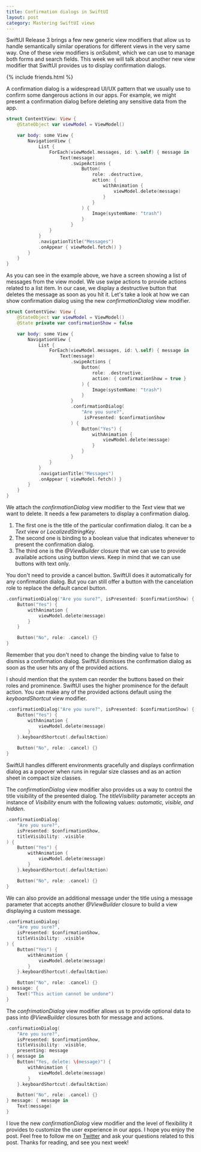 ```yaml
---
title: Confirmation dialogs in SwiftUI
layout: post
category: Mastering SwiftUI views
---
```


SwiftUI Release 3 brings a few new generic view modifiers that allow us to handle semantically similar operations for different views in the very same way. One of these view modifiers is *onSubmit*, which we can use to manage both forms and search fields. This week we will talk about another new view modifier that SwiftUI provides us to display confirmation dialogs.

{% include friends.html %}

A confirmation dialog is a widespread UI/UX pattern that we usually use to confirm some dangerous actions in our apps. For example, we might present a confirmation dialog before deleting any sensitive data from the app.

```swift
struct ContentView: View {
    @StateObject var viewModel = ViewModel()

    var body: some View {
        NavigationView {
            List {
                ForEach(viewModel.messages, id: \.self) { message in
                    Text(message)
                        .swipeActions {
                            Button(
                                role: .destructive,
                                action: { 
                                    withAnimation {
                                        viewModel.delete(message) 
                                    } 
                                }
                            ) {
                                Image(systemName: "trash")
                            }
                        }
                }
            }
            .navigationTitle("Messages")
            .onAppear { viewModel.fetch() }
        }
    }
}
```

As you can see in the example above, we have a screen showing a list of messages from the view model. We use swipe actions to provide actions related to a list item. In our case, we display a destructive button that deletes the message as soon as you hit it. Let's take a look at how we can show confirmation dialog using the new *confirmationDialog* view modifier.

```swift
struct ContentView: View {
    @StateObject var viewModel = ViewModel()
    @State private var confirmationShow = false

    var body: some View {
        NavigationView {
            List {
                ForEach(viewModel.messages, id: \.self) { message in
                    Text(message)
                        .swipeActions {
                            Button(
                                role: .destructive,
                                action: { confirmationShow = true }
                            ) {
                                Image(systemName: "trash")
                            }
                        }
                        .confirmationDialog(
                            "Are you sure?",
                             isPresented: $confirmationShow
                        ) { 
                            Button("Yes") {
                                withAnimation { 
                                    viewModel.delete(message) 
                                }
                            }
                        }
                }
            }
            .navigationTitle("Messages")
            .onAppear { viewModel.fetch() }
        }
    }
}
```

We attach the *confirmationDialog* view modifier to the *Text* view that we want to delete. It needs a few parameters to display a confirmation dialog.
1. The first one is the title of the particular confirmation dialog. It can be a *Text* view or *LocalizedStringKey*.
2. The second one is binding to a boolean value that indicates whenever to present the confirmation dialog.
3. The third one is the *@ViewBuilder* closure that we can use to provide available actions using button views. Keep in mind that we can use buttons with text only.

You don't need to provide a cancel button. SwiftUI does it automatically for any confirmation dialog. But you can still offer a button with the cancelation role to replace the default cancel button.

```swift
.confirmationDialog("Are you sure?", isPresented: $confirmationShow) {
    Button("Yes") {
        withAnimation { 
            viewModel.delete(message) 
        }
    }

    Button("No", role: .cancel) {}
}
```

Remember that you don't need to change the binding value to false to dismiss a confirmation dialog. SwiftUI dismisses the confirmation dialog as soon as the user hits any of the provided actions.

I should mention that the system can reorder the buttons based on their roles and prominence. SwiftUI uses the higher prominence for the default action. You can make any of the provided actions default using the *keyboardShortcut* view modifier.

```swift
.confirmationDialog("Are you sure?", isPresented: $confirmationShow) {
    Button("Yes") {
        withAnimation { 
            viewModel.delete(message) 
        }
    }.keyboardShortcut(.defaultAction)

    Button("No", role: .cancel) {}
}
```

SwiftUI handles different environments gracefully and displays confirmation dialog as a popover when runs in regular size classes and as an action sheet in compact size classes.

The *confirmationDialog* view modifier also provides us a way to control the title visibility of the presented dialog. The *titleVisibility* parameter accepts an instance of *Visibility* enum with the following values: *automatic, visible, and hidden*.

```swift
.confirmationDialog(
    "Are you sure?",
    isPresented: $confirmationShow,
    titleVisibility: .visible
) {
    Button("Yes") {
        withAnimation { 
            viewModel.delete(message) 
        }
    }.keyboardShortcut(.defaultAction)

    Button("No", role: .cancel) {}
}
```

We can also provide an additional message under the title using a message parameter that accepts another *@ViewBuilder* closure to build a view displaying a custom message.

```swift
.confirmationDialog(
    "Are you sure?",
    isPresented: $confirmationShow,
    titleVisibility: .visible
) {
    Button("Yes") {
        withAnimation { 
            viewModel.delete(message) 
        }
    }.keyboardShortcut(.defaultAction)

    Button("No", role: .cancel) {}
} message: {
    Text("This action cannot be undone")
}
```

The *confrimationDialog* view modifier allows us to provide optional data to pass into *@ViewBuilder* closures both for message and actions.

```swift
.confirmationDialog(
    "Are you sure?",
    isPresented: $confirmationShow,
    titleVisibility: .visible,
    presenting: message
) { message in
    Button("Yes, delete: \(message)") {
        withAnimation { 
            viewModel.delete(message) 
        }
    }.keyboardShortcut(.defaultAction)

    Button("No", role: .cancel) {}
} message: { message in
    Text(message)
}
```

I love the new *confirmationDialog* view modifier and the level of flexibility it provides to customize the user experience in our apps. I hope you enjoy the post. Feel free to follow me on [Twitter](https://twitter.com/mecid) and ask your questions related to this post. Thanks for reading, and see you next week!

